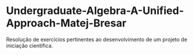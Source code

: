 # Undergraduate-Algebra-A-Unified-Approach-Matej-Bresar
Resolução de exercícios pertinentes ao desenvolvimento de um projeto de iniciação científica.
